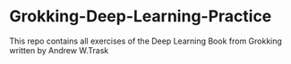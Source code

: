 # Grokking-Deep-Learning-Practice
This repo contains all exercises of the Deep Learning Book from Grokking written by Andrew W.Trask
